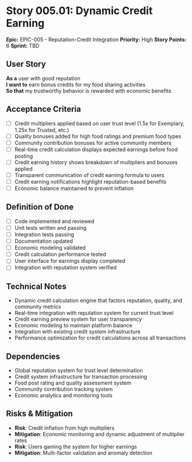 # Story 005.01: Dynamic Credit Earning

**Epic:** EPIC-005 - Reputation-Credit Integration
**Priority:** High
**Story Points:** 6
**Sprint:** TBD

## User Story
**As a** user with good reputation  
**I want to** earn bonus credits for my food sharing activities  
**So that** my trustworthy behavior is rewarded with economic benefits  

## Acceptance Criteria
- [ ] Credit multipliers applied based on user trust level (1.5x for Exemplary, 1.25x for Trusted, etc.)
- [ ] Quality bonuses added for high food ratings and premium food types
- [ ] Community contribution bonuses for active community members
- [ ] Real-time credit calculation displays expected earnings before food posting
- [ ] Credit earning history shows breakdown of multipliers and bonuses applied
- [ ] Transparent communication of credit earning formula to users
- [ ] Credit earning notifications highlight reputation-based benefits
- [ ] Economic balance maintained to prevent inflation

## Definition of Done
- [ ] Code implemented and reviewed
- [ ] Unit tests written and passing
- [ ] Integration tests passing
- [ ] Documentation updated
- [ ] Economic modeling validated
- [ ] Credit calculation performance tested
- [ ] User interface for earnings display completed
- [ ] Integration with reputation system verified

## Technical Notes
- Dynamic credit calculation engine that factors reputation, quality, and community metrics
- Real-time integration with reputation system for current trust level
- Credit earning preview system for user transparency
- Economic modeling to maintain platform balance
- Integration with existing credit system infrastructure
- Performance optimization for credit calculations across all transactions

## Dependencies
- Global reputation system for trust level determination
- Credit system infrastructure for transaction processing
- Food post rating and quality assessment system
- Community contribution tracking system
- Economic analytics and monitoring tools

## Risks & Mitigation
- **Risk**: Credit inflation from high multipliers
- **Mitigation**: Economic monitoring and dynamic adjustment of multiplier rates
- **Risk**: Users gaming the system for higher earnings
- **Mitigation**: Multi-factor validation and anomaly detection